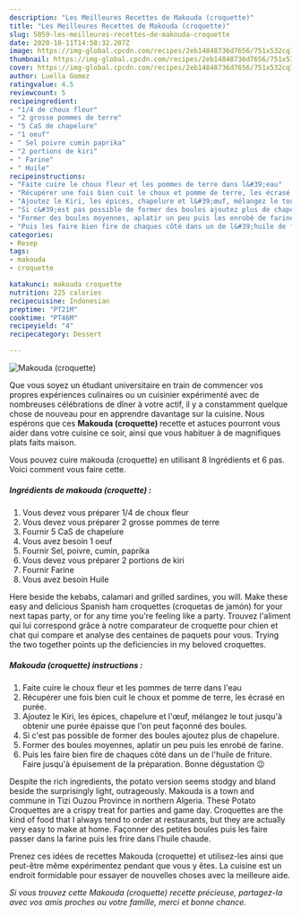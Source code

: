```yaml
---
description: "Les Meilleures Recettes de Makouda (croquette)"
title: "Les Meilleures Recettes de Makouda (croquette)"
slug: 5059-les-meilleures-recettes-de-makouda-croquette
date: 2020-10-11T14:58:32.207Z
image: https://img-global.cpcdn.com/recipes/2eb14848736d7656/751x532cq70/makouda-croquette-photo-principale-de-la-recette.jpg
thumbnail: https://img-global.cpcdn.com/recipes/2eb14848736d7656/751x532cq70/makouda-croquette-photo-principale-de-la-recette.jpg
cover: https://img-global.cpcdn.com/recipes/2eb14848736d7656/751x532cq70/makouda-croquette-photo-principale-de-la-recette.jpg
author: Luella Gomez
ratingvalue: 4.5
reviewcount: 5
recipeingredient:
- "1/4 de choux fleur"
- "2 grosse pommes de terre"
- "5 CaS de chapelure"
- "1 oeuf"
- " Sel poivre cumin paprika"
- "2 portions de kiri"
- " Farine"
- " Huile"
recipeinstructions:
- "Faite cuire le choux fleur et les pommes de terre dans l&#39;eau"
- "Récupérer une fois bien cuit le choux et pomme de terre, les écrasé en purée."
- "Ajoutez le Kiri, les épices, chapelure et l&#39;œuf, mélangez le tout jusqu&#39;à obtenir une purée épaisse que l&#39;on peut façonné des boules."
- "Si c&#39;est pas possible de former des boules ajoutez plus de chapelure."
- "Former des boules moyennes, aplatir un peu puis les enrobé de farine."
- "Puis les faire bien fire de chaques côté dans un de l&#39;huile de friture. Faire jusqu&#39;à épuisement de la préparation. Bonne dégustation 😉"
categories:
- Resep
tags:
- makouda
- croquette

katakunci: makouda croquette 
nutrition: 225 calories
recipecuisine: Indonesian
preptime: "PT21M"
cooktime: "PT46M"
recipeyield: "4"
recipecategory: Dessert

---
```



![Makouda (croquette)](https://img-global.cpcdn.com/recipes/2eb14848736d7656/751x532cq70/makouda-croquette-photo-principale-de-la-recette.jpg)

Que vous soyez un étudiant universitaire en train de commencer vos propres expériences culinaires ou un cuisinier expérimenté avec de nombreuses célébrations de dîner à votre actif, il y a constamment quelque chose de nouveau pour en apprendre davantage sur la cuisine. Nous espérons que ces <strong> Makouda (croquette) </strong> recette et astuces pourront vous aider dans votre cuisine ce soir, ainsi que vous habituer à de magnifiques plats faits maison.

<!--inarticleads1-->

Vous pouvez cuire makouda (croquette) en utilisant 8 Ingrédients et 6 pas. Voici comment vous faire cette.

##### Ingrédients de makouda (croquette) :

1. Vous devez vous préparer 1/4 de choux fleur
1. Vous devez vous préparer 2 grosse pommes de terre
1. Fournir 5 CaS de chapelure
1. Vous avez besoin 1 oeuf
1. Fournir  Sel, poivre, cumin, paprika
1. Vous devez vous préparer 2 portions de kiri
1. Fournir  Farine
1. Vous avez besoin  Huile


Here beside the kebabs, calamari and grilled sardines, you will. Make these easy and delicious Spanish ham croquettes (croquetas de jamón) for your next tapas party, or for any time you&#39;re feeling like a party. Trouvez l&#39;aliment qui lui correspond grâce à notre comparateur de croquette pour chien et chat qui compare et analyse des centaines de paquets pour vous. Trying the two together points up the deficiencies in my beloved croquettes. 

<!--inarticleads2-->

##### Makouda (croquette) instructions :

1. Faite cuire le choux fleur et les pommes de terre dans l&#39;eau
1. Récupérer une fois bien cuit le choux et pomme de terre, les écrasé en purée.
1. Ajoutez le Kiri, les épices, chapelure et l&#39;œuf, mélangez le tout jusqu&#39;à obtenir une purée épaisse que l&#39;on peut façonné des boules.
1. Si c&#39;est pas possible de former des boules ajoutez plus de chapelure.
1. Former des boules moyennes, aplatir un peu puis les enrobé de farine.
1. Puis les faire bien fire de chaques côté dans un de l&#39;huile de friture. Faire jusqu&#39;à épuisement de la préparation. Bonne dégustation 😉


Despite the rich ingredients, the potato version seems stodgy and bland beside the surprisingly light, outrageously. Makouda is a town and commune in Tizi Ouzou Province in northern Algeria. These Potato Croquettes are a crispy treat for parties and game day. Croquettes are the kind of food that I always tend to order at restaurants, but they are actually very easy to make at home. Façonner des petites boules puis les faire passer dans la farine puis les frire dans l&#39;huile chaude. 

<!--inarticleads1-->

<p>
Prenez ces idées de recettes Makouda (croquette) et utilisez-les ainsi que peut-être même expérimentez pendant que vous y êtes. La cuisine est un endroit formidable pour essayer de nouvelles choses avec la meilleure aide.
</p>

<p>
<i>Si vous trouvez cette Makouda (croquette) recette précieuse, partagez-la avec vos amis proches ou votre famille, merci et bonne chance.</i>
</p>
